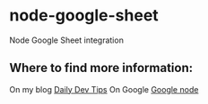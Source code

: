 # node-google-sheet
Node Google Sheet integration

## Where to find more information:

On my blog [Daily Dev Tips](https://daily-dev-tips.com/posts/nodejs-reading-a-google-sheet-%F0%9F%A4%93/)
On Google [Google node](https://developers.google.com/sheets/api/quickstart/nodejs)
